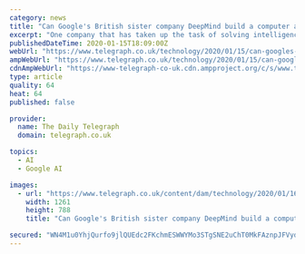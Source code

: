 ```yaml
---
category: news
title: "Can Google's British sister company DeepMind build a computer as smart as the human brain?"
excerpt: "One company that has taken up the task of solving intelligence is DeepMind, the British AI firm bought by Google in 2014. “It's been part of the company's roadmap from the beginning to include ..."
publishedDateTime: 2020-01-15T18:09:00Z
webUrl: "https://www.telegraph.co.uk/technology/2020/01/15/can-googles-british-sister-company-deepmind-build-computer-smart/"
ampWebUrl: "https://www.telegraph.co.uk/technology/2020/01/15/can-googles-british-sister-company-deepmind-build-computer-smart/amp/"
cdnAmpWebUrl: "https://www-telegraph-co-uk.cdn.ampproject.org/c/s/www.telegraph.co.uk/technology/2020/01/15/can-googles-british-sister-company-deepmind-build-computer-smart/amp/"
type: article
quality: 64
heat: 64
published: false

provider:
  name: The Daily Telegraph
  domain: telegraph.co.uk

topics:
  - AI
  - Google AI

images:
  - url: "https://www.telegraph.co.uk/content/dam/technology/2020/01/16/160120_AiBRAIN_trans%2B%2BqVzuuqpFlyLIwiB6NTmJwfSM8Sv5nIxQonD2k-JCC_U.jpg"
    width: 1261
    height: 788
    title: "Can Google's British sister company DeepMind build a computer as smart as the human brain?"

secured: "WN4M1u0YhjQurfo9jlQUEdc2FKchmESWWYMo3STgSNE2uChT0MkFAznpJFVydwR6mSvDsh6erclt86YWXWJJRbc/BKQV4F2wrEmhrJJpUbC5cOM1C9GZBgoGDWRG1mBOfR/gcx4lrSn8lS5y/1IaYQdLLuZHTplOJyQR9AlcP5Kaj5pxLgNHCCfRkpuhg+bc/fGnyyPRtdPytVTyaz7g4Ned1hm1LLzjszwQWIjWtRkIQ310mBCS8cdXcXDISPHnolcea3KZx3+5M/NUtEnBL+jovpb6INeDzjkmKZJ05yUzXcW18q9fn9FAQIMYzf0F;ZIlVaBq+oJT8sFDWBFGQwQ=="
---
```


